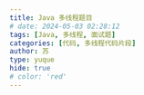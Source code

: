 ```yaml
---
title: Java 多线程题目
# date: 2024-05-03 02:28:12
tags: [Java, 多线程, 面试题]
categories: [代码, 多线程代码片段]
author: 苏
type: yuque
hide: true
# color: 'red'
---
```


<!-- more -->
